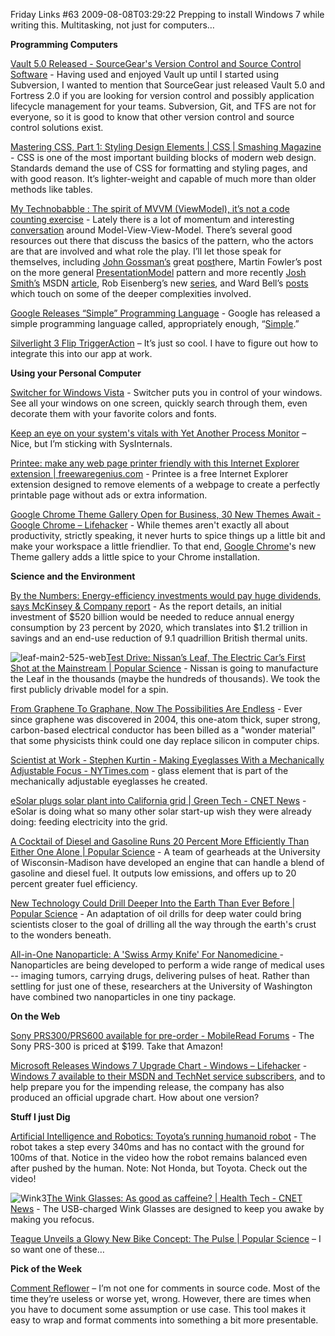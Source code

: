 Friday Links #63
2009-08-08T03:29:22
Prepping to install Windows 7 while writing this. Multitasking, not just for computers…

**Programming Computers**

[Vault 5.0 Released - SourceGear's Version Control and Source Control Software](http://davidhayden.com/blog/dave/archive/2009/08/02/SourceGearVault5.aspx) - Having used and enjoyed Vault up until I started using Subversion, I wanted to mention that SourceGear just released Vault 5.0 and Fortress 2.0 if you are looking for version control and possibly application lifecycle management for your teams. Subversion, Git, and TFS are not for everyone, so it is good to know that other version control and source control solutions exist.

[Mastering CSS, Part 1: Styling Design Elements | CSS | Smashing Magazine](http://www.smashingmagazine.com/2009/08/03/mastering-css-styling-design-elements/) - CSS is one of the most important building blocks of modern web design. Standards demand the use of CSS for formatting and styling pages, and with good reason. It’s lighter-weight and capable of much more than older methods like tables. 

[My Technobabble : The spirit of MVVM (ViewModel), it’s not a code counting exercise](http://blogs.msdn.com/gblock/archive/2009/08/03/the-spirit-of-mvvm-viewmodel-it-s-not-a-code-counting-exercise.aspx) - Lately there is a lot of momentum and interesting [conversation](http://search.twitter.com/search?q=&ands=&phrase=&ors=MVVM+ViewModel¬s=&tag=&lang=en&from=&to=&ref=&near=&within=15&units=mi&since=&until=&rpp=50) around Model-View-View-Model. There’s several good resources out there that discuss the basics of the pattern, who the actors are that are involved and what role the play. I’ll let those speak for themselves, including [John Gossman’s](http://blogs.msdn.com/johngossman) great [post](http://blogs.msdn.com/johngossman/archive/2005/10/08/478683.aspx)here, Martin Fowler’s post on the more general [PresentationModel](http://martinfowler.com/eaaDev/PresentationModel.html) pattern and more recently [Josh Smith’s](http://joshsmithonwpf.wordpress.com/) MSDN [article](http://msdn.m%0aicrosoft.com/en-us/magazine/dd419663.aspx), Rob Eisenberg’s new [series](http://devlicio.us/blogs/rob_eisenberg/archive/2009/07/07/mvvm-philosophy-and-case-studies-introduction.aspx), and Ward Bell’s [posts](http://neverindoubtnet.blogspot.com/2009/05/birth-and-death-of-m-v-vm-triads.html) which touch on some of the deeper complexities involved.

[Google Releases “Simple” Programming Language](http://www.devtopics.com/google-releases-simple-programming-language/) - Google has released a simple programming language called, appropriately enough, “[Simple](http://code.google.com/p/simple/).” 

[Silverlight 3 Flip TriggerAction](http://joel.neubeck.net/2009/07/silverlight-3-flip-triggeraction/) – It’s just so cool. I have to figure out how to integrate this into our app at work.

**Using your Personal Computer**

[Switcher for Windows Vista](http://insentient.net/) - Switcher puts you in control of your windows. See all your windows on one screen, quickly search through them, even decorate them with your favorite colors and fonts.

[Keep an eye on your system's vitals with Yet Another Process Monitor](http://www.downloadsquad.com/2009/08/04/keep-an-eye-on-your-systems-vitals-with-yet-another-process-mon/) – Nice, but I’m sticking with SysInternals. 

[Printee: make any web page printer friendly with this Internet Explorer extension | freewaregenius.com](http://www.freewaregenius.com/2009/08/04/printee-make-any-web-page-printer-friendly-with-this-internet-explorer-extension/) - Printee is a free Internet Explorer extension designed to remove elements of a webpage to create a perfectly printable page without ads or extra information.

[Google Chrome Theme Gallery Open for Business, 30 New Themes Await - Google Chrome – Lifehacker](http://lifehacker.com/5330154/google-chrome-theme-gallery-open-for-business-30-new-themes-await) - While themes aren't exactly all about productivity, strictly speaking, it never hurts to spice things up a little bit and make your workspace a little friendlier. To that end, [Google Chrome](http://lifehacker.com/tag/google-chrome/)'s new Theme gallery adds a little spice to your Chrome installation.

**Science and the Environment**

[By the Numbers: Energy-efficiency investments would pay huge dividends, says McKinsey & Company report](http://blogs.consumerreports.org/home/2009/08/mckinsey-energy-efficiency-unlocking-energy-efficiency-in-the-us-economy-report-solar-energy-renewab.html) - As the report details, an initial investment of $520 billion would be needed to reduce annual energy consumption by 23 percent by 2020, which translates into $1.2 trillion in savings and an end-use reduction of 9.1 quadrillion British thermal units. 

![leaf-main2-525-web](http://az667460.vo.msecnd.net/cdn/images/blog/FridayLinks63_141F3/leafmain2525web.jpg)[Test Drive: Nissan’s Leaf, The Electric Car’s First Shot at the Mainstream | Popular Science](http://www.popsci.com/cars/article/2009-08/hed-test-drive-nissan%E2%80%99s-leaf-electric-car%E2%80%99s-first-shot-mainstream-dek-nissan-going-manufacture-leaf-0) - Nissan is going to manufacture the Leaf in the thousands (maybe the hundreds of thousands). We took the first publicly drivable model for a spin.

[From Graphene To Graphane, Now The Possibilities Are Endless](http://www.sciencedaily.com/releases/2009/07/090731090011.htm) - Ever since graphene was discovered in 2004, this one-atom thick, super strong, carbon-based electrical conductor has been billed as a "wonder material" that some physicists think could one day replace silicon in computer chips.

[Scientist at Work - Stephen Kurtin - Making Eyeglasses With a Mechanically Adjustable Focus - NYTimes.com](http://www.nytimes.com/2009/08/04/science/04prof.html?_r=1) - glass element that is part of the mechanically adjustable eyeglasses he created.

[eSolar plugs solar plant into California grid | Green Tech - CNET News](http://news.cnet.com/8301-11128_3-10302824-54.html?part=rss&subj=news&tag=2547-1_3-0-5) - eSolar is doing what so many other solar start-up wish they were already doing: feeding electricity into the grid.

[A Cocktail of Diesel and Gasoline Runs 20 Percent More Efficiently Than Either One Alone | Popular Science](http://www.popsci.com/cars/article/2009-08/researchers-discover-fuel-effciency-boost) - A team of gearheads at the University of Wisconsin-Madison have developed an engine that can handle a blend of gasoline and diesel fuel. It outputs low emissions, and offers up to 20 percent greater fuel efficiency.

[New Technology Could Drill Deeper Into the Earth Than Ever Before | Popular Science](http://www.popsci.com/scitech/article/2009-08/new-technology-could-drill-deeper-earth-ever) - An adaptation of oil drills for deep water could bring scientists closer to the goal of drilling all the way through the earth's crust to the wonders beneath.

[All-in-One Nanoparticle: A 'Swiss Army Knife' For Nanomedicine ](http://www.sciencedaily.com/releases/2009/07/090727191923.htm)- Nanoparticles are being developed to perform a wide range of medical uses -- imaging tumors, carrying drugs, delivering pulses of heat. Rather than settling for just one of these, researchers at the University of Washington have combined two nanoparticles in one tiny package.

**On the Web**

[Sony PRS300/PRS600 available for pre-order - MobileRead Forums](http://www.mobileread.com/forums/showthread.php?t=52537) - The Sony PRS-300 is priced at $199. Take that Amazon! 

[Microsoft Releases Windows 7 Upgrade Chart - Windows – Lifehacker](http://lifehacker.com/5331764/microsoft-releases-windows-7-upgrade-chart) - [Windows 7 available to their MSDN and TechNet service subscribers](http://lifehacker.com/5331632/windows-7-rtm-now-available-for-msdn-and-technet-subscribers), and to help prepare you for the impending release, the company has also produced an official upgrade chart. How about one version? 

**Stuff I just Dig**

[Artificial Intelligence and Robotics: Toyota’s running humanoid robot](http://smart-machines.blogspot.com/2009/07/toyotas-running-humanoid-robot.html) - The robot takes a step every 340ms and has no contact with the ground for 100ms of that. Notice in the video how the robot remains balanced even after pushed by the human. Note: Not Honda, but Toyota. Check out the video!

![Wink3](http://az667460.vo.msecnd.net/cdn/images/blog/FridayLinks63_141F3/Wink3.png)[The Wink Glasses: As good as caffeine? | Health Tech - CNET News](http://news.cnet.com/8301-27083_3-10300029-247.html?part=rss&subj=news&tag=2547-1_3-0-5) - The USB-charged Wink Glasses are designed to keep you awake by making you refocus.

[Teague Unveils a Glowy New Bike Concept: The Pulse | Popular Science](http://www.popsci.com/gear-amp-gadgets/article/2009-08/teague-unveils-glowy-new-bike-concept-pulse) – I so want one of these…

**Pick of the Week**

[Comment Reflower](http://commentreflower.sourceforge.net/) – I’m not one for comments in source code. Most of the time they’re useless or worse yet, wrong. However, there are times when you have to document some assumption or use case. This tool makes it easy to wrap and format comments into something a bit more presentable.
